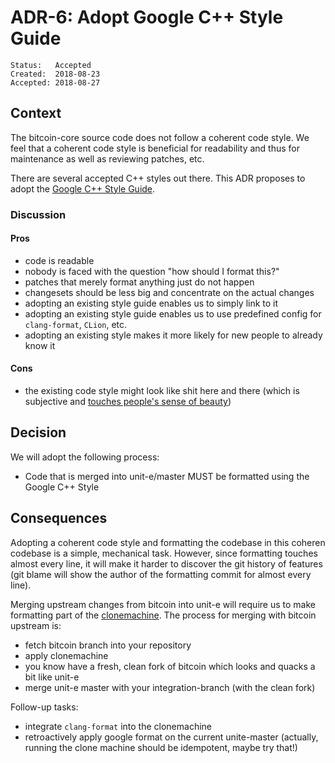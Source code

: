 # ADR-6: Adopt Google C++ Style Guide

```
Status:   Accepted
Created:  2018-08-23
Accepted: 2018-08-27
```

## Context

The bitcoin-core source code does not follow a coherent code style. We feel that a coherent
code style is beneficial for readability and thus for maintenance as well as reviewing patches,
etc.

There are several accepted C++ styles out there. This ADR proposes to adopt the [Google
C++ Style Guide](https://google.github.io/styleguide/cppguide.html).

### Discussion

#### Pros

- code is readable
- nobody is faced with the question "how should I format this?"
- patches that merely format anything just do not happen
- changesets should be less big and concentrate on the actual changes
- adopting an existing style guide enables us to simply link to it
- adopting an existing style guide enables us to use predefined config for `clang-format`, `CLion`, etc.
- adopting an existing style makes it more likely for new people to already know it

#### Cons

- the existing code style might look like shit here and there (which is subjective and [touches people's sense of beauty](https://www.youtube.com/watch?v=HCXd3hJsBHk))

## Decision

We will adopt the following process:

* Code that is merged into unit-e/master MUST be formatted using the Google C++ Style

## Consequences 

Adopting a coherent code style and formatting the codebase in this coheren codebase
is a simple, mechanical task. However, since formatting touches almost every line,
it will make it harder to discover the git history of features (git blame will show
the author of the formatting commit for almost every line).

Merging upstream changes from bitcoin into unit-e will require us to make formatting
part of the [clonemachine](https://github.com/dtr-org/clonemachine). The process for
merging with bitcoin upstream is:

- fetch bitcoin branch into your repository
- apply clonemachine
- you know have a fresh, clean fork of bitcoin which looks and quacks a bit like unit-e
- merge unit-e master with your integration-branch (with the clean fork)

Follow-up tasks:

- integrate `clang-format` into the clonemachine
- retroactively apply google format on the current unite-master (actually, running the clone machine should be idempotent, maybe try that!)

